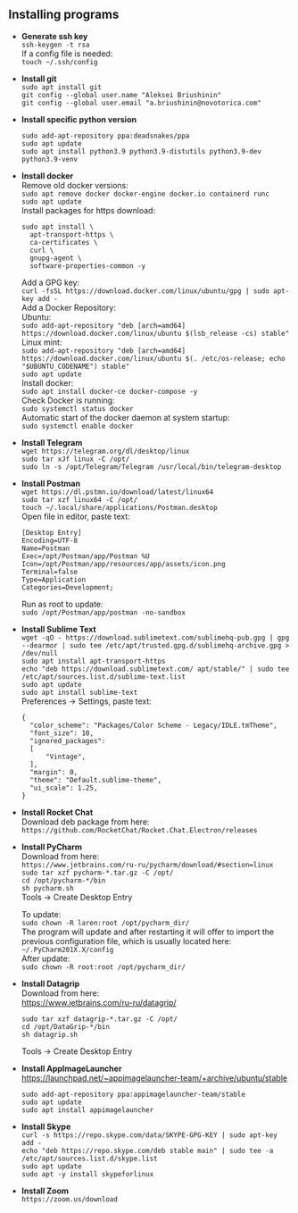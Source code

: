 ## Installing programs

- **Generate ssh key**   
`ssh-keygen -t rsa`  
If a config file is needed:  
`touch ~/.ssh/config`  

- **Install git**  
`sudo apt install git`  
`git config --global user.name "Aleksei Briushinin"`  
`git config --global user.email "a.briushinin@novotorica.com"`  

- **Install specific python version**  
  ```
  sudo add-apt-repository ppa:deadsnakes/ppa
  sudo apt update
  sudo apt install python3.9 python3.9-distutils python3.9-dev python3.9-venv
  ```

- **Install docker**  
Remove old docker versions:  
`sudo apt remove docker docker-engine docker.io containerd runc`  
`sudo apt update`  
  Install packages for https download:  
  ```
  sudo apt install \
    apt-transport-https \
    ca-certificates \
    curl \
    gnupg-agent \
    software-properties-common -y
  ```
  Add a GPG key:  
`curl -fsSL https://download.docker.com/linux/ubuntu/gpg | sudo apt-key add -`  
Add a Docker Repository:  
Ubuntu:  
`sudo add-apt-repository "deb [arch=amd64] https://download.docker.com/linux/ubuntu $(lsb_release -cs) stable"`  
Linux mint:  
`sudo add-apt-repository "deb [arch=amd64] https://download.docker.com/linux/ubuntu $(. /etc/os-release; echo "$UBUNTU_CODENAME") stable"`  
`sudo apt update`  
Install docker:  
`sudo apt install docker-ce docker-compose -y`  
 Check Docker is running:  
`sudo systemctl status docker`  
Automatic start of the docker daemon at system startup:  
`sudo systemctl enable docker`  

- **Install Telegram**  
`wget https://telegram.org/dl/desktop/linux`  
`sudo tar xJf linux -C /opt/`  
`sudo ln -s /opt/Telegram/Telegram /usr/local/bin/telegram-desktop`  

- **Install Postman**  
`wget https://dl.pstmn.io/download/latest/linux64`  
`sudo tar xzf linux64 -C /opt/`  
`touch ~/.local/share/applications/Postman.desktop`  
  Open file in editor, paste text:
  ```
  [Desktop Entry]
  Encoding=UTF-8
  Name=Postman
  Exec=/opt/Postman/app/Postman %U
  Icon=/opt/Postman/app/resources/app/assets/icon.png
  Terminal=false
  Type=Application
  Categories=Development;
  ```
  Run as root to update:  
  `sudo /opt/Postman/app/postman -no-sandbox`

- **Install Sublime Text**  
`wget -qO - https://download.sublimetext.com/sublimehq-pub.gpg | gpg --dearmor | sudo tee /etc/apt/trusted.gpg.d/sublimehq-archive.gpg > /dev/null`  
`sudo apt install apt-transport-https`  
`echo "deb https://download.sublimetext.com/ apt/stable/" | sudo tee /etc/apt/sources.list.d/sublime-text.list`  
`sudo apt update`  
`sudo apt install sublime-text`  
  Preferences -> Settings, paste text:  
  ```
  {
    "color_scheme": "Packages/Color Scheme - Legacy/IDLE.tmTheme",
    "font_size": 10,
    "ignored_packages":
    [
        "Vintage",
    ],
    "margin": 0,
    "theme": "Default.sublime-theme",
    "ui_scale": 1.25,
  }
  ```
- **Install Rocket Chat**  
Download deb package from here:   
`https://github.com/RocketChat/Rocket.Chat.Electron/releases`  

- **Install PyCharm**  
Download from here:  
`https://www.jetbrains.com/ru-ru/pycharm/download/#section=linux`  
`sudo tar xzf pycharm-*.tar.gz -C /opt/`  
`cd /opt/pycharm-*/bin`  
`sh pycharm.sh`  
  Tools -> Create Desktop Entry  
  
  To update:  
`sudo chown -R laren:root /opt/pycharm_dir/`  
  The program will update and after restarting it will offer to import the previous configuration file, which is usually located here: `~/.PyCharm201X.X/config`  
  After update:  
`sudo chown -R root:root /opt/pycharm_dir/`  

- **Install Datagrip**  
Download from here:  
https://www.jetbrains.com/ru-ru/datagrip/
  ```
  sudo tar xzf datagrip-*.tar.gz -C /opt/
  cd /opt/DataGrip-*/bin
  sh datagrip.sh
  ```
  Tools -> Create Desktop Entry 

- **Install AppImageLauncher**  
https://launchpad.net/~appimagelauncher-team/+archive/ubuntu/stable
  ```
  sudo add-apt-repository ppa:appimagelauncher-team/stable
  sudo apt update
  sudo apt install appimagelauncher
  ```

- **Install Skype**  
`curl -s https://repo.skype.com/data/SKYPE-GPG-KEY | sudo apt-key add -`  
`echo "deb https://repo.skype.com/deb stable main" | sudo tee -a /etc/apt/sources.list.d/skype.list`  
`sudo apt update`  
`sudo apt -y install skypeforlinux`  

- **Install Zoom**  
`https://zoom.us/download` 
